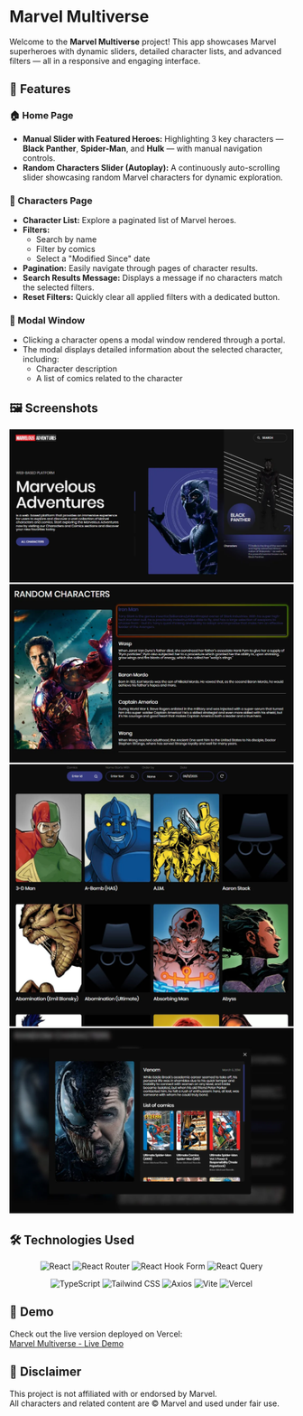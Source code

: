 # Marvel Multiverse

Welcome to the **Marvel Multiverse** project! This app showcases Marvel
superheroes with dynamic sliders, detailed character lists, and advanced filters
— all in a responsive and engaging interface.

## 🌟 Features

### 🏠 Home Page

- **Manual Slider with Featured Heroes:** Highlighting 3 key characters —
  **Black Panther**, **Spider-Man**, and **Hulk** — with manual navigation
  controls.
- **Random Characters Slider (Autoplay):** A continuously auto-scrolling slider
  showcasing random Marvel characters for dynamic exploration.

### 🦸 Characters Page

- **Character List:** Explore a paginated list of Marvel heroes.
- **Filters:**
  - Search by name
  - Filter by comics
  - Select a "Modified Since" date
- **Pagination:** Easily navigate through pages of character results.
- **Search Results Message:** Displays a message if no characters match the
  selected filters.
- **Reset Filters:** Quickly clear all applied filters with a dedicated button.

### 🧾 Modal Window

- Clicking a character opens a modal window rendered through a portal.
- The modal displays detailed information about the selected character,
  including:
  - Character description
  - A list of comics related to the character

## 🖼️ Screenshots

![Homepage Slider](./public/1.webp) ![Rabdom Characters Slider](./public/2.webp)
![Characters list](./public/3.webp) ![Modal Window](./public/4.webp)

## 🛠️ Technologies Used

<div align="center">

![React](https://img.shields.io/badge/react-%2320232a.svg?style=for-the-badge&logo=react&logoColor=%2361DAFB)
![React Router](https://img.shields.io/badge/React%20Router-%23CA4245.svg?style=for-the-badge&logo=react-router&logoColor=white)
![React Hook Form](https://img.shields.io/badge/React%20Hook%20Form-%23EC5990.svg?style=for-the-badge&logo=reacthookform&logoColor=white)
![React Query](https://img.shields.io/badge/react--query-FF4154?style=for-the-badge&logo=react-query&logoColor=white)

![TypeScript](https://img.shields.io/badge/typescript-%23007ACC.svg?style=for-the-badge&logo=typescript&logoColor=white)
![Tailwind CSS](https://img.shields.io/badge/tailwindcss-%2338B2AC.svg?style=for-the-badge&logo=tailwind-css&logoColor=white)
![Axios](https://img.shields.io/badge/axios-%235A29E4.svg?style=for-the-badge)
![Vite](https://img.shields.io/badge/vite-%23646CFF.svg?style=for-the-badge&logo=vite&logoColor=white)
![Vercel](https://img.shields.io/badge/vercel-%23000000.svg?style=for-the-badge&logo=vercel&logoColor=white)

</div>

## 🚀 Demo

Check out the live version deployed on Vercel:  
[Marvel Multiverse - Live Demo](https://multiverse-marvel.vercel.app/)

## 🧠 Disclaimer

This project is not affiliated with or endorsed by Marvel.  
All characters and related content are © Marvel and used under fair use.
